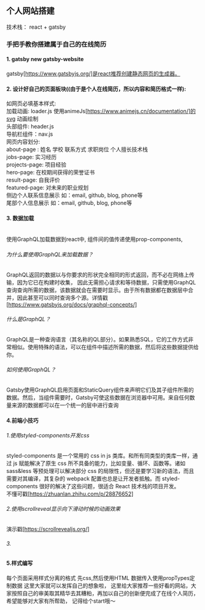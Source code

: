 ## 个人网站搭建
技术栈： react + gatsby
### 手把手教你搭建属于自己的在线简历
#### 1. gatsby new gatsby-website
gatsby[https://www.gatsbyjs.org/]是react推荐创建静态网页的生成器。

#### 2. 设计好自己的页面板块((由于是个人在线简历，所以内容和简历格式一样):
如网页必填基本样式:
<br>
加载动画: loader.js 使用animeJs[https://www.animejs.cn/documentation/]的svg
动画绘制
<br>
头部组件: header.js
<br>
导航栏组件：nav.js
<br>
网页内容划分:
<br>
about-page : 姓名 学校 联系方式 求职岗位 个人擅长技术栈
<br>
jobs-page:  实习经历
<br>
projects-page: 项目经验
<br>
hero-page: 在校期间获得的荣誉证书
<br>
result-page: 自我评价
<br>
featured-page: 对未来的职业规划 
<br>
侧边个人联系信息展示
如：email, github, blog, phone等
<br>
尾部个人信息展示
如：email, github, blog, phone等


#### 3. 数据加载
<br>
使用GraphQL加载数据到react中, 组件间的值传递使用prop-components,

###### 为什么要使用GraphQL来加载数据？
GraphQL返回的数据以与你要求的形状完全相同的形式返回，而不必在网络上传输，因为它已在构建时收集， 因此无需担心请求和等待数据，只需使用GraphQL查询查询所需的数据，该数据就会在需要时显示。由于所有数据都在数据层中合并，因此甚至可以同时查询多个源。详情戳[https://www.gatsbyjs.org/docs/graphql-concepts/]

###### 什么是GraphQL？
GraphQL是一种查询语言（其名称的QL部分）。如果熟悉SQL，它的工作方式非常相似。使用特殊的语法，可以在组件中描述所需的数据，然后将这些数据提供给你。

###### 如何使用GraphQL？
Gatsby使用GraphQL启用页面和StaticQuery组件来声明它们及其子组件所需的数据。然后，当组件需要时，Gatsby可使这些数据在浏览器中可用。来自任何数量来源的数据都可以在一个统一的层中进行查询

#### 4.前端小技巧
###### 1.使用styled-components开发css
styled-components 是一个常用的 css in js 类库。和所有同类型的类库一样，通过 js 赋能解决了原生 css 所不具备的能力，比如变量、循环、函数等。诸如 sass&less 等预处理可以解决部分 css 的局限性，但还是要学习新的语法，而且需要对其编译，其复杂的 webpack 配置也总是让开发者抵触。而 styled-components 很好的解决了这些问题，很适合 React 技术栈的项目开发。
<br>
不懂可戳[https://zhuanlan.zhihu.com/p/28876652]

###### 2.使用scrollreveal显示向下滑动时候的动画效果
演示戳[https://scrollrevealjs.org/]

###### 3.

#### 5.样式编写
每个页面采用样式分离的格式 先css,然后使用HTML 数据传入使用propTypes定制数据
这里大家就可以发挥自己的想象啦， 这里给大家推荐一些好看的网站，大家按照自己的审美取其精华去其糟粕，再加以自己的创新便完成了在线个人简历，希望能够对大家有所帮助， 记得给个start哦～ 